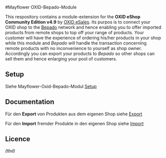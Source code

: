 #Mayflower OXID-Bepado-Module

This respository contains a module-extension for the **OXID eShop Community Edition v4.9** by [OXID eSales]("https://www.oxid-esales.com/").
Its purpos is to connect your OXID shop to the [Bepado]("http://info.bepado.de/faq") network and hence enabling you to 
offer imported products from remote shops to top off your range of products. Your customer will have the experience of ordering 
his/her products in your shop while this module and *Bepado* will handle the transaction concerning remote products with 
no inconvenience to yourself as shop owner.
Accordingly you can export your products to *Bepado* so other shops can sell them and hence enlarging your pool of customers.


## Setup

Siehe Mayflower-Oxid-Bepado-Modul [Setup](https://github.com/Mayflower/oxid-bepado/tree/master/docs/setup.md)


## Documentation

Für den **Export** von Produkten aus dem eigenen Shop siehe [Export](https://github.com/Mayflower/oxid-bepado/tree/master/docs/export.md)

Für den **Import** fremder Produkte in den eigenen Shop siehe [Import](https://github.com/Mayflower/oxid-bepado/tree/master/docs/import.md)


## Licence

*(tbd)*
